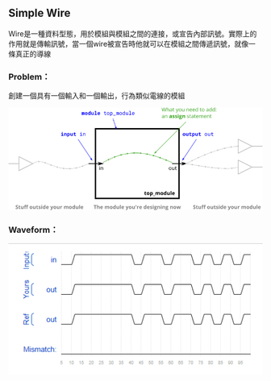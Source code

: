 ## Simple Wire

Wire是一種資料型態，用於模組與模組之間的連接，或宣告內部訊號。實際上的作用就是傳輸訊號，當一個wire被宣告時他就可以在模組之間傳遞訊號，就像一條真正的導線

### Problem：

創建一個具有一個輸入和一個輸出，行為類似電線的模組

![P1](https://github.com/freexd0m0329/HDLBits/blob/main/Ch2_VerilogLanguague/Ch2-1_Basics/L01_SimpleWire/P1.jpg?raw=true)

### Waveform：

![waveform](https://github.com/freexd0m0329/HDLBits/blob/main/Ch2_VerilogLanguague/Ch2-1_Basics/L01_SimpleWire/waveform.png?raw=true)